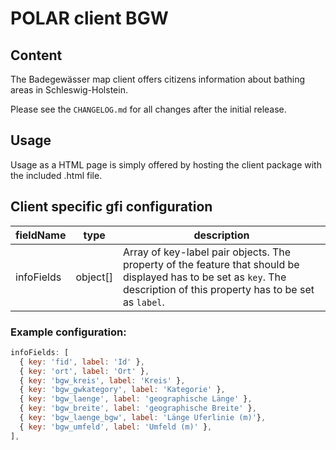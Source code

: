 # POLAR client BGW

## Content

The Badegewässer map client offers citizens information about bathing areas in Schleswig-Holstein.

Please see the `CHANGELOG.md` for all changes after the initial release.

## Usage

Usage as a HTML page is simply offered by hosting the client package with the included .html file.

## Client specific gfi configuration

| fieldName | type | description |
| - | - | - |
| infoFields | object[] | Array of key-label pair objects. The property of the feature that should be displayed has to be set as `key`. The description of this property has to be set as `label`. |

### Example configuration:

```js
infoFields: [
  { key: 'fid', label: 'Id' },
  { key: 'ort', label: 'Ort' },
  { key: 'bgw_kreis', label: 'Kreis' },
  { key: 'bgw_gwkategory', label: 'Kategorie' },
  { key: 'bgw_laenge', label: 'geographische Länge' },
  { key: 'bgw_breite', label: 'geographische Breite' },
  { key: 'bgw_laenge_bgw', label: 'Länge Uferlinie (m)'},
  { key: 'bgw_umfeld', label: 'Umfeld (m)' },
],
```
